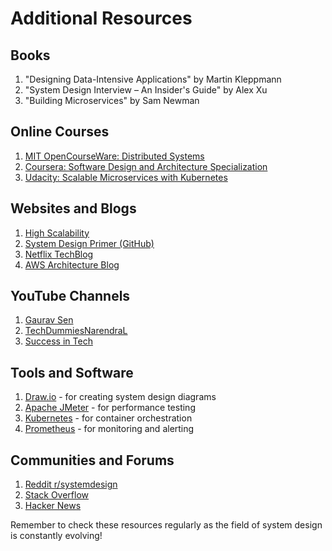 # Additional Resources

## Books

1. "Designing Data-Intensive Applications" by Martin Kleppmann
2. "System Design Interview – An Insider's Guide" by Alex Xu
3. "Building Microservices" by Sam Newman

## Online Courses

1. [MIT OpenCourseWare: Distributed Systems](https://ocw.mit.edu/courses/electrical-engineering-and-computer-science/6-824-distributed-computer-systems-engineering-spring-2006/)
2. [Coursera: Software Design and Architecture Specialization](https://www.coursera.org/specializations/software-design-architecture)
3. [Udacity: Scalable Microservices with Kubernetes](https://www.udacity.com/course/scalable-microservices-with-kubernetes--ud615)

## Websites and Blogs

1. [High Scalability](http://highscalability.com/)
2. [System Design Primer (GitHub)](https://github.com/donnemartin/system-design-primer)
3. [Netflix TechBlog](https://netflixtechblog.com/)
4. [AWS Architecture Blog](https://aws.amazon.com/blogs/architecture/)

## YouTube Channels

1. [Gaurav Sen](https://www.youtube.com/channel/UCRPMAqdtSgd0Ipeef7iFsKw)
2. [TechDummiesNarendraL](https://www.youtube.com/channel/UCn1XnDWhsLS5URXTi5wtFTA)
3. [Success in Tech](https://www.youtube.com/channel/UC-vYrOAmtrx9sBzJAf3x_xw)

## Tools and Software

1. [Draw.io](https://www.draw.io/) - for creating system design diagrams
2. [Apache JMeter](https://jmeter.apache.org/) - for performance testing
3. [Kubernetes](https://kubernetes.io/) - for container orchestration
4. [Prometheus](https://prometheus.io/) - for monitoring and alerting

## Communities and Forums

1. [Reddit r/systemdesign](https://www.reddit.com/r/systemdesign/)
2. [Stack Overflow](https://stackoverflow.com/questions/tagged/system-design)
3. [Hacker News](https://news.ycombinator.com/)

Remember to check these resources regularly as the field of system design is constantly evolving!
